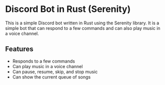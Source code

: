 # Discord Bot in Rust (Serenity)

This is a simple Discord bot written in Rust using the Serenity library. It is a simple bot that can respond to a few commands and can also play music in a voice channel.

## Features

- Responds to a few commands
- Can play music in a voice channel
- Can pause, resume, skip, and stop music
- Can show the current queue of songs